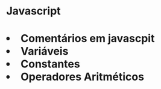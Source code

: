 <h1> Javascript <h1>

<lo>
    <li>Comentários em javascpit</li>
    <li>Variáveis</li>
    <li>Constantes</li>
    <li>Operadores Aritméticos</li>
</lo>